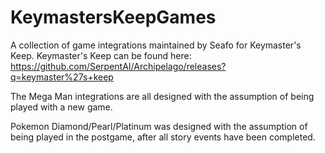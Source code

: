 # KeymastersKeepGames
A collection of game integrations maintained by Seafo for Keymaster's Keep.
Keymaster's Keep can be found here: https://github.com/SerpentAI/Archipelago/releases?q=keymaster%27s+keep



The Mega Man integrations are all designed with the assumption of being played with a new game.

Pokemon Diamond/Pearl/Platinum was designed with the assumption of being played in the postgame, after all story events have been completed.
